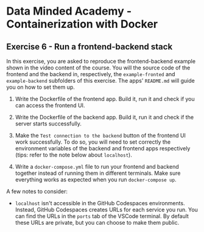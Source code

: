 # Data Minded Academy - Containerization with Docker
## Exercise 6 - Run a frontend-backend stack

In this exercise, you are asked to reproduce the frontend-backend example shown in the video content 
of the course. You will the source code of the frontend and the backend in, respectively, the 
`example-fronted` and `example-backend` subfolders of this exercise. The apps' `README.md` will guide 
you on how to set them up.

1. Write the Dockerfile of the frontend app. Build it, run it and check if you can access the frontend UI.

2. Write the Dockerfile of the backend app. Build it, run it and check if the server starts successfully.

3. Make the `Test connection to the backend` button of the frontend UI work successfully. To do so, you 
will need to set correctly the environment variables of the backend and frontend apps respectively 
(tips: refer to the note below about `localhost`).

4. Write a `docker-compose.yml` file to run your frontend and backend together instead of running 
them in different terminals. Make sure everything works as expected when you run `docker-compose up`. 

A few notes to consider:

* `localhost` isn't accessible in the GitHub Codespaces environments. Instead, GitHub Codespaces creates URLs for each service you run. You can find the URLs in the `ports` tab of the VSCode terminal. By default these URLs are private, but you can choose to make them public. 